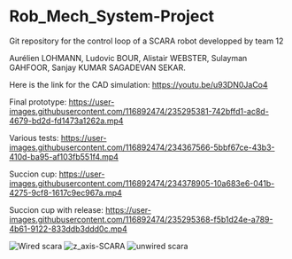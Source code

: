 # Rob_Mech_System-Project
Git repository for the control loop of a SCARA robot developped by team 12

Aurélien LOHMANN,
Ludovic BOUR,
Alistair WEBSTER,
Sulayman GAHFOOR,
Sanjay KUMAR SAGADEVAN SEKAR.

Here is the link for the CAD simulation: https://youtu.be/u93DN0JaCo4


Final prototype:
https://user-images.githubusercontent.com/116892474/235295381-742bffd1-ac8d-4679-bd2d-fd1473a1262a.mp4


Various tests:
https://user-images.githubusercontent.com/116892474/234367566-5bbf67ce-43b3-410d-ba95-af103fb551f4.mp4

Succion cup:
https://user-images.githubusercontent.com/116892474/234378905-10a683e6-041b-4275-9cf8-1617c9ec967a.mp4

Succion cup with release:
https://user-images.githubusercontent.com/116892474/235295368-f5b1d24e-a789-4b61-9122-833ddb3ddd0c.mp4

![Wired scara](https://user-images.githubusercontent.com/116892474/234380840-80616388-e491-4748-b012-f94ac3a05f9e.jpg)
![z_axis-SCARA](https://user-images.githubusercontent.com/116892474/234380845-ab45a187-d451-4e53-ac54-75650132a64b.jpg)
![unwired scara](https://user-images.githubusercontent.com/116892474/234380846-6bf890c2-135a-4b2f-846a-8f21877de0c2.jpg)




